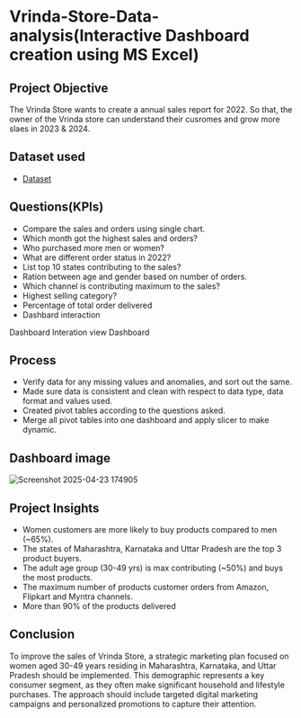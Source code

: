 # Vrinda-Store-Data-analysis(Interactive Dashboard creation using MS Excel)
## Project Objective
The Vrinda Store wants to create a annual sales report for 2022. So that, the owner of the Vrinda store can understand their cusromes and grow more slaes in 2023 & 2024.
## Dataset used

- <a href="https://github.com/devara826/Data-Analysis-Dashboard/blob/main/Vrinda%20Store%20Data%20Analysis.xlsx">Dataset</a>

## Questions(KPIs)
-	Compare the sales and orders using single chart.
-	Which month got the highest sales and orders?
-	Who purchased more men or women?
-	What are different order status in 2022?
-	List top 10 states contributing to the sales?
-	Ration between age and gender based on number of orders.
-	Which channel is contributing maximum to the sales?
-	Highest selling category?
-	Percentage of total order delivered
-	Dashbard interaction

Dashboard Interation <a heref="https://github.com/devara826/Data-Analysis-Dashboard/blob/main/Screenshot%202025-04-23%20174905.png"> view Dashboard</a>

## Process

-	Verify data for any missing values and anomalies, and sort out the same.
-	Made sure data is consistent and clean with respect to data type, data format and values used.
-	Created pivot tables according to the questions asked.
-	Merge all pivot tables into one dashboard and apply slicer to make dynamic.

## Dashboard image
![Screenshot 2025-04-23 174905](https://github.com/user-attachments/assets/7f988225-8316-4cf0-9627-a9b65f8a3ed5)

## Project Insights
-	Women customers are more likely to buy products compared to men (~65%).
-	The states of Maharashtra, Karnataka and Uttar Pradesh are the top 3 product buyers.
-	The adult age group (30-49 yrs) is max contributing (~50%) and buys the most products.
-	The maximum number of products customer orders from Amazon, Flipkart and Myntra channels.
-	More than 90% of the products delivered

## Conclusion
To improve the sales of Vrinda Store, a strategic marketing plan focused on women aged 30-49 years residing in Maharashtra, Karnataka, and Uttar Pradesh should be implemented. This demographic represents a key consumer segment, as they often make significant household and lifestyle purchases. The approach should include targeted digital marketing campaigns and personalized promotions to capture their attention.


